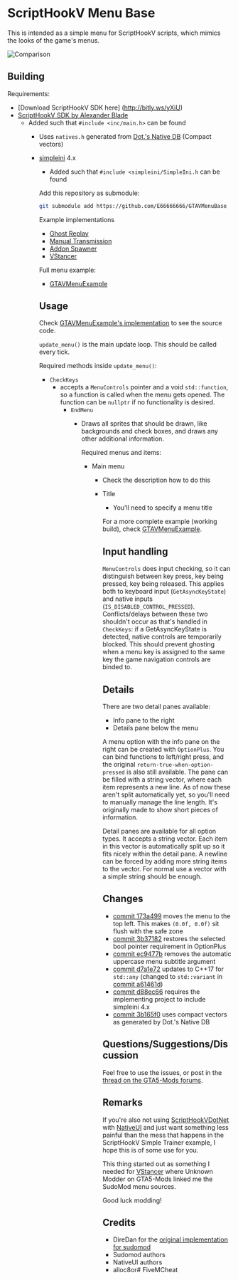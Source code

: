 # ScriptHookV Menu Base


This is intended as a simple menu for ScriptHookV scripts,
which mimics the looks of the game's menus.

![Comparison](MenuCompare.png)

## Building

Requirements:
* [Download ScriptHookV SDK here] (http://bitly.ws/yXiU)
* [ScriptHookV SDK by Alexander Blade](http://www.dev-c.com/gtav/scripthookv/)
  * Added such that `#include <inc/main.h>` can be found
    * Uses `natives.h` generated from [Dot.'s Native DB](https://nativedb.dotindustries.dev/natives/) (Compact vectors)
    * [simpleini](https://github.com/brofield/simpleini) 4.x
      * Added such that `#include <simpleini/SimpleIni.h` can be found
      
      Add this repository as submodule:  
      
      ```sh
      git submodule add https://github.com/E66666666/GTAVMenuBase
      ```
      
      Example implementations
      
      * [Ghost Replay](https://github.com/E66666666/GTAVGhostReplay)
      * [Manual Transmission](https://github.com/E66666666/GTAVManualTransmission)
      * [Addon Spawner](https://github.com/E66666666/GTAVAddonLoader)
      * [VStancer](https://github.com/E66666666/GTAVStancer)
      
      Full menu example:
      
      * [GTAVMenuExample](https://github.com/E66666666/GTAVMenuExample)
      
      ## Usage
      
      Check [GTAVMenuExample's implementation](https://github.com/E66666666/GTAVMenuExample/blob/master/GTAVMenuExample/script.cpp) to see the source code.
      
      `update_menu()` is the main update loop. This should be called every tick.
      
      Required methods inside `update_menu()`:
      
      * `CheckKeys`
        * accepts a `MenuControls` pointer and a void `std::function`, so a function is called
          when the menu gets opened. The function can be `nullptr` if no functionality is desired.
          * `EndMenu`
            * Draws all sprites that should be drawn, like backgrounds and check boxes, and draws any
              other additional information.
              
              Required menus and items:
              
              * Main menu
                * Check the description how to do this
                * Title
                  * You'll need to specify a menu title
                  
                  For a more complete example (working build), check [GTAVMenuExample](https://github.com/E66666666/GTAVMenuExample).
                  
                  ## Input handling
                  
                  `MenuControls` does input checking, so it can distinguish between key press, key being pressed, key being released. This applies both to keyboard input (`GetAsyncKeyState`) and native inputs (`IS_DISABLED_CONTROL_PRESSED`). Conflicts/delays between these two shouldn't occur as that's handled in `CheckKeys`: if a GetAsyncKeyState is detected, native controls are temporarily
                  blocked. This should prevent ghosting when a menu key is assigned to the same key the game
                  navigation controls are binded to.
                  
                  ## Details
                  
                  There are two detail panes available:
                  
                  * Info pane to the right
                  * Details pane below the menu
                  
                  A menu option with the info pane on the right can be created with `OptionPlus`. You can bind
                  functions to left/right press, and the original `return-true-when-option-pressed` is also
                  still available. The pane can be filled with a string vector, where each item represents a new
                  line. As of now these aren't split automatically yet, so you'll need to manually manage the
                  line length. It's originally made to show short pieces of information.
                  
                  Detail panes are available for all option types. It accepts a string vector. Each item in this
                  vector is automatically split up so it fits nicely within the detail pane. A newline can be
                  forced by adding more string items to the vector. For normal use a vector with a simple string
                  should be enough.
                  
                  ## Changes
                  
                  * [commit 173a499](https://github.com/E66666666/GTAVMenuBase/commit/173a499c7b77242aeafd58d610a6bfa209571588) moves the menu to the top left. This makes `(0.0f, 0.0f)` sit flush with the safe zone
                  * [commit 3b37182](https://github.com/E66666666/GTAVMenuBase/commit/3b37182181e73c28439838b6107eae53a2844e03) restores the selected bool pointer requirement in OptionPlus
                  * [commit ec9477b](https://github.com/E66666666/GTAVMenuBase/commit/ec9477b0b203efc2fcc83e7dcce33045d2198917) removes the automatic uppercase menu subtitle argument
                  * [commit d7a1e72](https://github.com/E66666666/GTAVMenuBase/commit/d7a1e72756919c2499a7f7446e40bd6083c2e928) updates to C++17  for `std::any` (changed to `std::variant` in [commit a61461d](https://github.com/E66666666/GTAVMenuBase/commit/a61461d0e0506469507b6d09b7a0faff253b9d26))
                  * [commit d88ec66](https://github.com/E66666666/GTAVMenuBase/commit/d88ec66b30c12b07b00afaa193c3470c49c6512f) requires the implementing project to include simpleini 4.x
                  * [commit 3b165f0](https://github.com/E66666666/GTAVMenuBase/commit/3b165f004265b1ee79a06cb9fdacacb7806f14a4) uses compact vectors as generated by Dot.'s Native DB
                  
                  ## Questions/Suggestions/Discussion
                  
                  Feel free to use the issues, or post in the [thread on the GTA5-Mods forums](https://forums.gta5-mods.com/topic/12090/tool-wip-c-shv-lightweight-menu-library).
                  
                  ## Remarks
                  
                  If you're also not using [ScriptHookVDotNet](https://github.com/crosire/scripthookvdotnet) with [NativeUI](https://github.com/Guad/NativeUI) and just want something less painful than the mess that happens in the ScriptHookV Simple Trainer example, I hope this is of some use for you.
                  
                  This thing started out as something I needed for [VStancer](https://github.com/E66666666/GTAVStancer)
                  where Unknown Modder on GTA5-Mods linked me the SudoMod menu sources.
                  
                  Good luck modding!
                  
                  ## Credits
                  
                  * DireDan for the [original implementation for sudomod](https://www.unknowncheats.me/forum/grand-theft-auto-v/200692-originbase-sudomod-1-37-a.html)
                  * Sudomod authors
                  * NativeUI authors
                  * alloc8or# FiveMCheat
